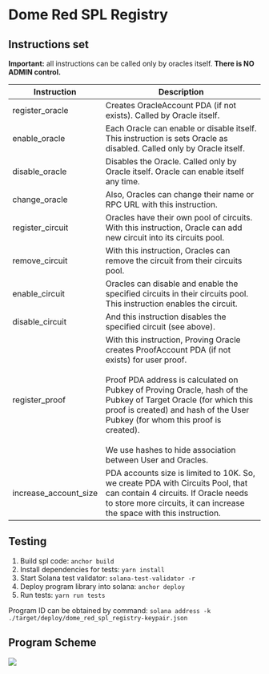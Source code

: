 # Dome Red SPL Registry

## Instructions set

**Important:** all instructions can be called only by oracles itself. **There is NO ADMIN control.**

| Instruction           | Description                                                                                                                                                                                                                                                                                                                                                                                                                                                                                                                                                                |
|-----------------------|----------------------------------------------------------------------------------------------------------------------------------------------------------------------------------------------------------------------------------------------------------------------------------------------------------------------------------------------------------------------------------------------------------------------------------------------------------------------------------------------------------------------------------------------------------------------------|
| register_oracle       | Creates OracleAccount PDA (if not exists). Called by Oracle itself.                                                                                                                                                                                                                                                                                                                                                                                                                                                                                                        |
| enable_oracle         | Each Oracle can enable or disable itself. This instruction is sets Oracle as disabled. Called only by Oracle itself.                                                                                                                                                                                                                                                                                                                                                                                                                                                       |
| disable_oracle        | Disables the Oracle. Called only by Oracle itself. Oracle can enable itself any time.                                                                                                                                                                                                                                                                                                                                                                                                                                                                                      |
| change_oracle         | Also, Oracles can change their name or RPC URL with this instruction.                                                                                                                                                                                                                                                                                                                                                                                                                                                                                                      |
| register_circuit      | Oracles have their own pool of circuits. With this instruction, Oracle can add new circuit into its circuits pool.                                                                                                                                                                                                                                                                                                                                                                                                                                                         |
| remove_circuit        | With this instruction, Oracles can remove the circuit from their circuits pool.                                                                                                                                                                                                                                                                                                                                                                                                                                                                                            |
| enable_circuit        | Oracles can disable and enable the specified circuits in their circuits pool. This instruction enables the circuit.                                                                                                                                                                                                                                                                                                                                                                                                                                                        |
| disable_circuit       | And this instruction disables the specified circuit (see above).                                                                                                                                                                                                                                                                                                                                                                                                                                                                                                           | 
| register_proof        | With this instruction, Proving Oracle creates ProofAccount PDA (if not exists) for user proof.<br><br>Proof PDA address is calculated on Pubkey of Proving Oracle, hash of the Pubkey of Target Oracle (for which this proof is created) and hash of the User Pubkey (for whom this proof is created).<br><br>We use hashes to hide association between User and Oracles.                                                                                                                                                                                                  |
| increase_account_size | PDA accounts size is limited to 10K. So, we create PDA with Circuits Pool, that can contain 4 circuits. If Oracle needs to store more circuits, it can increase the space with this instruction. |

## Testing

1. Build spl code: `anchor build`
2. Install dependencies for tests: `yarn install`
3. Start Solana test validator: `solana-test-validator -r`
4. Deploy program library into solana: `anchor deploy`
5. Run tests: `yarn run tests`

Program ID can be obtained by command: `solana address -k ./target/deploy/dome_red_spl_registry-keypair.json`

## Program Scheme

![](https://www.plantuml.com/plantuml/png/ZLPDZzCm4BtxLrXxsWzoWGkAecXNom5EL1IuMguppLeaTkKuotOH_ntNSI3JJarFhUUzyRoPyTYv7xnqVkmxjdFMMsKxtjWUX8D63Bik_BPwy6vV1RXrigyP2VEIt_5f0KvO9rK7rpSPBXYvwU0IPgE7IwdgIPesmoIaAktKgFr_oBrz1ffAfaLJYRpoN49kw8BTPgdQA0To026LigFnOj2l43mOyxO5_mIE_sA1FIhFlwHjFyU2LG-Jnr0p3CHzfwAMVArR0-uyOuvRyjM7Xsg2qyRaliC-67gHZbVmclvKwsYlsQnrSdcqnZlRBQGYEw4K4ouLUboXrQ7kYwZ8JaGb2B5rE6W4vvY4owMr-PHwdhPQwzTbCmcKKfobvQj5k5wa_pVkxknVXH0rCzO3trZlRSzZr99VJLgk-5rouAjnymFs3Ba7Tf46iId33hOZS2FxG-hUQTCIiDifCRekmqXZEuYTjO7tc9OhAjmTtupzhkJZUmBIHdijkpYb13o05ocPitX8vhnpIkKiVf16WJZ3m20k49JrSe5ALFBleAe4ruWN0nbuyIAHXGvfdb9QM31C0oyKQHkGcKNXiid1w9gd6RWNHqL8zDJK9dJxtLjaGqToWU33Y80qEQTOhDhFVnfFvIs6QxvcyhCLxwUJqGhhZzTVfMl1O-0c8jy6SBE1BUCa-S4mYtz3uEEcqof3U0Qdjrf9hwqH8GPDnHEM47h04agFmDzY5iLjvcWNBi1eN8xVjTkYm0Jy214ulli3Zfh6wFS-wAmv3fqX8WaqhopnXqRqGzBE-P5V7T6TU1iOkmVJZ7tt1m00)

<!--
//www.plantuml.com/plantuml/png/ZLPDZzCm4BtxLrXxsWzoWGkAecXNom5EL1IuMguppLeaTkKuotOH_ntNSI3JJarFhUUzyRoPyTYv7xnqVkmxjdFMMsKxtjWUX8D63Bik_BPwy6vV1RXrigyP2VEIt_5f0KvO9rK7rpSPBXYvwU0IPgE7IwdgIPesmoIaAktKgFr_oBrz1ffAfaLJYRpoN49kw8BTPgdQA0To026LigFnOj2l43mOyxO5_mIE_sA1FIhFlwHjFyU2LG-Jnr0p3CHzfwAMVArR0-uyOuvRyjM7Xsg2qyRaliC-67gHZbVmclvKwsYlsQnrSdcqnZlRBQGYEw4K4ouLUboXrQ7kYwZ8JaGb2B5rE6W4vvY4owMr-PHwdhPQwzTbCmcKKfobvQj5k5wa_pVkxknVXH0rCzO3trZlRSzZr99VJLgk-5rouAjnymFs3Ba7Tf46iId33hOZS2FxG-hUQTCIiDifCRekmqXZEuYTjO7tc9OhAjmTtupzhkJZUmBIHdijkpYb13o05ocPitX8vhnpIkKiVf16WJZ3m20k49JrSe5ALFBleAe4ruWN0nbuyIAHXGvfdb9QM31C0oyKQHkGcKNXiid1w9gd6RWNHqL8zDJK9dJxtLjaGqToWU33Y80qEQTOhDhFVnfFvIs6QxvcyhCLxwUJqGhhZzTVfMl1O-0c8jy6SBE1BUCa-S4mYtz3uEEcqof3U0Qdjrf9hwqH8GPDnHEM47h04agFmDzY5iLjvcWNBi1eN8xVjTkYm0Jy214ulli3Zfh6wFS-wAmv3fqX8WaqhopnXqRqGzBE-P5V7T6TU1iOkmVJZ7tt1m00

-->
